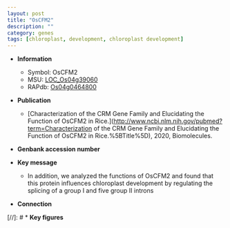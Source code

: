 ```yaml
---
layout: post
title: "OsCFM2"
description: ""
category: genes
tags: [chloroplast, development, chloroplast development]
---
```


* **Information**  
    + Symbol: OsCFM2  
    + MSU: [LOC_Os04g39060](http://rice.uga.edu/cgi-bin/ORF_infopage.cgi?orf=LOC_Os04g39060)  
    + RAPdb: [Os04g0464800](http://rapdb.dna.affrc.go.jp/viewer/gbrowse_details/irgsp1?name=Os04g0464800)  

* **Publication**  
    + [Characterization of the CRM Gene Family and Elucidating the Function of OsCFM2 in Rice.](http://www.ncbi.nlm.nih.gov/pubmed?term=Characterization of the CRM Gene Family and Elucidating the Function of OsCFM2 in Rice.%5BTitle%5D), 2020, Biomolecules.

* **Genbank accession number**  

* **Key message**  
    + In addition, we analyzed the functions of OsCFM2 and found that this protein influences chloroplast development by regulating the splicing of a group I and five group II introns

* **Connection**  

[//]: # * **Key figures**  


